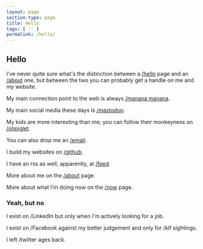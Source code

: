 ```yaml
---
layout: page
section-type: page
title: Hello
tags: [ '' ]
permalink: /hello/
---
```


## Hello

I've never quite sure what's the distinction between a [/hello](https://mananamanana.com/hello) page and an [/about](https://mananamanana.com/about) one, but between the two you can probably get a handle on me and my website.

My main connection point to the web is always [/manana manana](https://mananamanana.com).

My main social media these days is [/mastodon](https://mas.to/@jimkennedy).

My kids are more interesting than me; you can follow their monkeyness on [/ohpiglet](https://ohpiglet.github.io/ohpiglet/).

You can also drop me an [/email](mailto:jimken123@gmail.com).

I build my websites on [/github](https://github.com/jimken123).

I have an rss as well, apparently, at [/feed](https://mananamanana.com/feed.xml).

More about me on the [/about](https://mananamanana.com/about) page.

More about what I'm doing now on the [/now](https://mananamanana.com/now) page.

### Yeah, but no

I exist on /LinkedIn but only when I'm actively looking for a job.

I exist on /Facebook against my better judgement and only for /klf sightings.

I left /twitter ages back.
